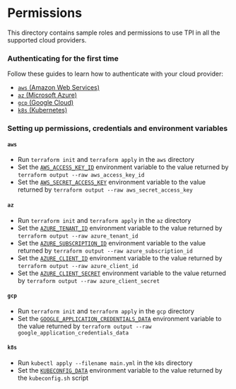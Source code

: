 # Permissions

This directory contains sample roles and permissions to use TPI in all the supported cloud providers. 

### Authenticating for the first time

Follow these guides to learn how to authenticate with your cloud provider:
* [`aws` (Amazon Web Services)](https://registry.terraform.io/providers/hashicorp/aws/latest/docs#authentication-and-configuration)
* [`az` (Microsoft Azure)](https://registry.terraform.io/providers/hashicorp/azurerm/latest/docs/guides/azure_cli) 
* [`gcp` (Google Cloud)](https://registry.terraform.io/providers/hashicorp/google/latest/docs/guides/getting_started)
* [`k8s` (Kubernetes)](https://kubernetes.io/docs/concepts/configuration/organize-cluster-access-kubeconfig)

### Setting up permissions, credentials and environment variables

#### `aws`
* Run `terraform init` and `terraform apply` in the `aws` directory
* Set the [`AWS_ACCESS_KEY_ID`](https://registry.terraform.io/providers/iterative/iterative/latest/docs#AWS_ACCESS_KEY_ID) environment variable to the value returned by  `terraform output --raw aws_access_key_id`
* Set the [`AWS_SECRET_ACCESS_KEY`](https://registry.terraform.io/providers/iterative/iterative/latest/docs#AWS_SECRET_ACCESS_KEY) environment variable to the value returned by  `terraform output --raw aws_secret_access_key`

#### `az`
* Run `terraform init` and `terraform apply` in the `az` directory
* Set the [`AZURE_TENANT_ID`](https://registry.terraform.io/providers/iterative/iterative/latest/docs#AZURE_TENANT_ID) environment variable to the value returned by  `terraform output --raw azure_tenant_id`
* Set the [`AZURE_SUBSCRIPTION_ID`](https://registry.terraform.io/providers/iterative/iterative/latest/docs#AZURE_SUBSCRIPTION_ID) environment variable to the value returned by  `terraform output --raw azure_subscription_id`
* Set the [`AZURE_CLIENT_ID`](https://registry.terraform.io/providers/iterative/iterative/latest/docs#AZURE_CLIENT_ID) environment variable to the value returned by  `terraform output --raw azure_client_id`
* Set the [`AZURE_CLIENT_SECRET`](https://registry.terraform.io/providers/iterative/iterative/latest/docs#AZURE_CLIENT_SECRET) environment variable to the value returned by  `terraform output --raw azure_client_secret`

#### `gcp`
* Run `terraform init` and `terraform apply` in the `gcp` directory
* Set the [`GOOGLE_APPLICATION_CREDENTIALS_DATA`](https://registry.terraform.io/providers/iterative/iterative/latest/docs#GOOGLE_APPLICATION_CREDENTIALS) environment variable to the value returned by  `terraform output --raw google_application_credentials_data`

#### `k8s`

* Run `kubectl apply --filename main.yml` in the `k8s` directory
* Set the [`KUBECONFIG_DATA`](https://registry.terraform.io/providers/iterative/iterative/latest/docs#KUBECONFIG_DATA) environment variable to the value returned by the `kubeconfig.sh` script
